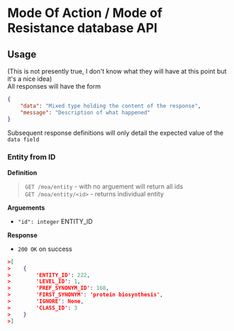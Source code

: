 # Mode Of Action / Mode of Resistance database API

## Usage
(This is not presently true, I don't know what they will have at this point but it's a nice idea)  
All responses will have the form

```json
{
    "data": "Mixed type holding the content of the response",
    "message": "Description of what happened"
}
```

Subsequent response definitions will only detail the expected value of the `data field`

### Entity from ID

**Definition**  
>`GET /moa/entity`        - with no arguement will return all ids  
>`GET /moa/entity/<id>`   - returns individual entity  

**Arguements**

- `"id": integer` ENTITY_ID

**Response**

- `200 OK` on success

```json
>[  
>    {  
>        'ENTITY_ID': 222,  
>        'LEVEL_ID': 1,  
>        'PREF_SYNONYM_ID': 168,  
>        'FIRST_SYNONYM': 'protein biosynthesis',  
>        'IGNORE': None,  
>        'CLASS_ID': 3  
>    }  
>]  
```
